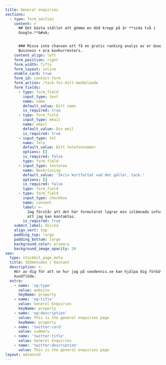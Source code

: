 ```yaml
---
title: General enquiries
sections:
  - type: form_section
    content: >
      ## Det bästa stället att gömma en död kropp på är **sida två i
      Google.**&#xA;


      ### Missa inte chansen att få en gratis ranking analys av er Google My
      Business + era konkurrenters.
    content_align: left
    form_position: right
    form_width: fifty
    form_layout: inline
    enable_card: true
    form_id: contact-form
    form_action: /tack-for-ditt-meddelande
    form_fields:
      - type: form_field
        input_type: text
        name: name
        default_value: Ditt namn
        is_required: true
      - type: form_field
        input_type: email
        name: email
        default_value: Din mejl
        is_required: true
      - input_type: tel
        name: Tele
        default_value: Ditt telefonnummer
        options: []
        is_required: false
        type: form_field
      - input_type: textarea
        name: Beskrivning
        default_value: 'Skriv kortfattat vad det gäller, tack.'
        options: []
        is_required: false
        type: form_field
      - type: form_field
        input_type: checkbox
        name: consent
        label: >-
          Jag förstår att det här formuläret lagrar min inlämnade information så
          att jag kan kontaktas.
        is_required: true
    submit_label: Skicka
    align_vert: top
    padding_top: large
    padding_bottom: large
    background_color: primary
    background_image_opacity: 20
seo:
  type: stackbit_page_meta
  title: SEOmetoden | Kontakt
  description: >-
    Hör av dig för att se hur jag på seodennis.se kan hjälpa dig förbättra ditt
    kundflöde. 
  extra:
    - name: 'og:type'
      value: website
      keyName: property
    - name: 'og:title'
      value: General Enquiries
      keyName: property
    - name: 'og:description'
      value: This is the general enquiries page
      keyName: property
    - name: 'twitter:card'
      value: summary
    - name: 'twitter:title'
      value: General Enquiries
    - name: 'twitter:description'
      value: This is the general enquiries page
layout: advanced
---
```

